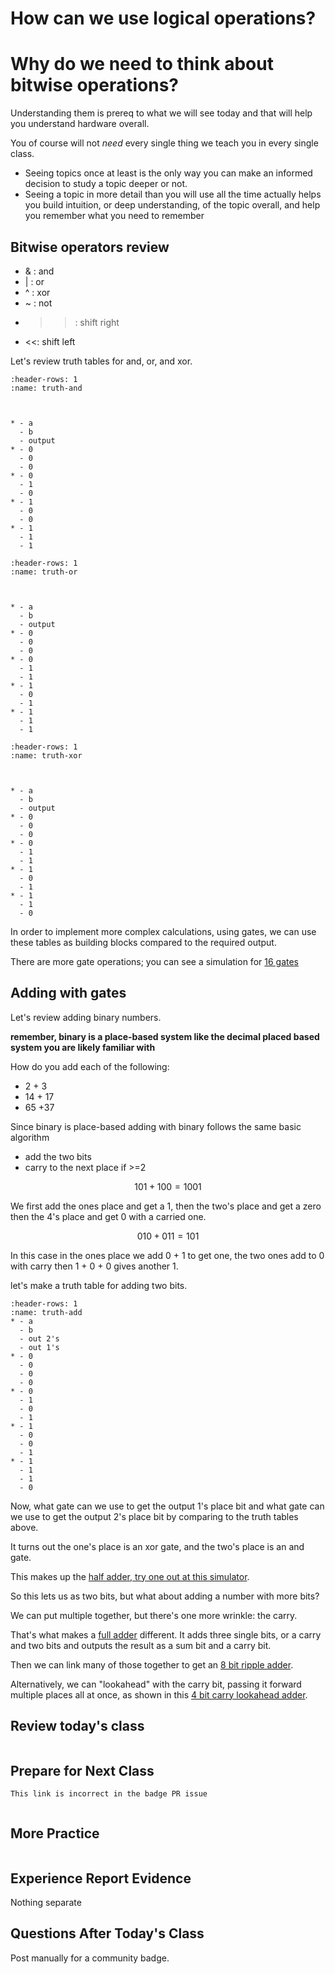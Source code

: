 # How can we use logical operations?

# Why do we need to think about bitwise operations?  



Understanding them is prereq to what we will see today and that will help you understand hardware overall.  



You of course will not *need* every single thing we teach you in every single class.  



* Seeing topics once at least is the only way you can make an informed decision to study a topic deeper or not.
* Seeing a topic in more detail than you will use all the time actually helps you build intuition, or deep understanding, of the topic overall, and help you remember what you need to remember




## Bitwise operators review



- & : and
- | : or
- ^ : xor
- ~ : not
- >>: shift right
- <<: shift left



Let's review truth tables for and, or, and xor.




```{list-table} AND
:header-rows: 1
:name: truth-and



* - a
  - b
  - output
* - 0
  - 0
  - 0
* - 0
  - 1
  - 0
* - 1
  - 0
  - 0
* - 1
  - 1
  - 1
```




```{list-table} OR
:header-rows: 1
:name: truth-or



* - a
  - b
  - output
* - 0
  - 0
  - 0
* - 0
  - 1
  - 1
* - 1
  - 0
  - 1
* - 1
  - 1
  - 1
```




```{list-table} XOR
:header-rows: 1
:name: truth-xor



* - a
  - b
  - output
* - 0
  - 0
  - 0
* - 0
  - 1
  - 1
* - 1
  - 0
  - 1
* - 1
  - 1
  - 0
```



In order to implement more complex calculations, using gates, we can use these tables as building blocks compared to the required output.  



There are more gate operations; you can see a simulation for [16 gates](https://lodev.org/logicemu/#id=gates16)




## Adding with gates



Let's review adding binary numbers. 

**remember, binary is a place-based system like the decimal placed based system you are likely familiar with**



How do you add each of the following: 
- 2 + 3
- 14 + 17
- 65 +37 


Since binary is place-based adding with binary follows the same basic algorithm 

- add the two bits
- carry to the next place if >=2



$$ 101 + 100 = 1001 $$



We first add the ones place and get a 1, then the two's place and get a zero then the 4's place and get 0 with a carried one.  



$$ 010 + 011 = 101 $$



In this case in the ones place we add 0 + 1 to get one, the two ones add to 0 with carry then 1 + 0 + 0 gives another 1.  




let's make a truth table for adding two bits.




```{list-table} Add
:header-rows: 1
:name: truth-add
* - a
  - b
  - out 2's
  - out 1's
* - 0
  - 0
  - 0
  - 0
* - 0
  - 1
  - 0
  - 1
* - 1
  - 0
  - 0
  - 1
* - 1
  - 1
  - 1
  - 0
```



Now, what gate can we use to get the output 1's place bit and what gate can we use to get the output 2's place bit by comparing to the truth tables above.



It turns out the one's place is an xor gate, and the two's place is an and gate.  



This makes up the [half adder, try one out at this simulator](https://lodev.org/logicemu/#id=half_adder).




So this lets us as two bits, but what about adding a number with more bits?  



We can put multiple together, but there's one more wrinkle: the carry.  



That's what makes a [full adder](https://lodev.org/logicemu/#id=full_adder) different.  It adds three single bits, or a carry and two bits and outputs the result as a sum bit and a carry bit.  







Then we can link many of those together to get an [8 bit ripple adder](https://lodev.org/logicemu/#id=ripple_carry_adder).  



Alternatively, we can "lookahead" with the carry bit, passing it forward multiple places all at once, as shown in this [4 bit carry lookahead adder](https://lodev.org/logicemu/#id=cla_adder).


## Review today's class

```{include} ../_review/2023-04-13.md
```



## Prepare for Next Class

```{important}
This link is incorrect in the badge PR issue
```

```{include} ../_prepare/2023-04-13.md
```



## More Practice

```{include} ../_practice/2023-04-13.md
```




## Experience Report Evidence

Nothing separate

## Questions After Today's Class 

Post manually for a community badge. 